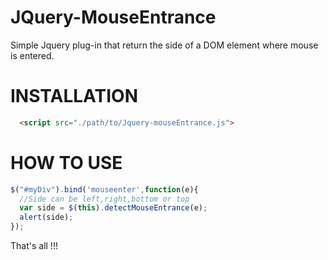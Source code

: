 JQuery-MouseEntrance
====================

Simple Jquery plug-in that return the side of a DOM element where mouse is entered.

INSTALLATION
====================

```html
  <script src="./path/to/Jquery-mouseEntrance.js">
```

HOW TO USE
====================

```javascript
$("#myDiv").bind('mouseenter',function(e){
  //Side can be left,right,bottom or top
  var side = $(this).detectMouseEntrance(e);
  alert(side);
});
```

That's all !!!

